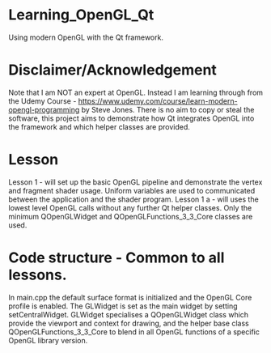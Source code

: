 # Learning_OpenGL_Qt
Using modern OpenGL with the Qt framework. 

# Disclaimer/Acknowledgement
Note that I am NOT an expert at OpenGL. Instead I am learning through from the 
Udemy Course - https://www.udemy.com/course/learn-modern-opengl-programming by Steve Jones. There is no aim to copy or steal the software, this project aims to demonstrate how Qt integrates OpenGL into the framework and which helper classes are provided.

# Lesson
Lesson 1 - will set up the basic OpenGL pipeline and demonstrate the vertex and fragment shader usage. Uniform variables are used to communicated between the application and the shader program.
Lesson 1 a - will uses the lowest level OpenGL calls without any further Qt helper classes.
Only the minimum QOpenGLWidget and QOpenGLFunctions_3_3_Core classes are used.

# Code structure - Common to all lessons.
In main.cpp the default surface format is initialized and the OpenGL Core profile is enabled.
The GLWidget is set as the main widget by setting setCentralWidget.
GLWidget specialises a QOpenGLWidget class which provide the viewport and context for drawing, and the helper base class QOpenGLFunctions_3_3_Core to blend in all OpenGL functions of a specific OpenGL library version.

